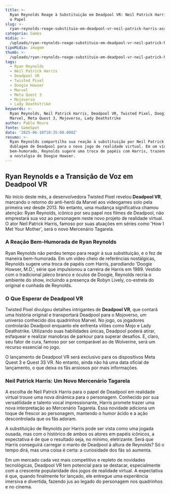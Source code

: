 ```yaml
---
title: >-
  Ryan Reynolds Reage à Substituição em Deadpool VR: Neil Patrick Harris Assume
  o Papel
slug: >-
  ryan-reynolds-reage-substituio-em-deadpool-vr-neil-patrick-harris-assume-o-papel
categoria: Games
midia: >-
  /uploads/ryan-reynolds-reage-substituio-em-deadpool-vr-neil-patrick-harris-assume-o-papel-thumb.jpg
tipoMidia: imagem
thumb: >-
  /uploads/ryan-reynolds-reage-substituio-em-deadpool-vr-neil-patrick-harris-assume-o-papel-thumb.jpg
tags:
  - Ryan Reynolds
  - Neil Patrick Harris
  - Deadpool VR
  - Twisted Pixel
  - Doogie Howser
  - Marvel
  - Meta Quest 3
  - Mojoverso
  - Lady Deathstrike
keywords: >-
  Ryan Reynolds, Neil Patrick Harris, Deadpool VR, Twisted Pixel, Doogie Howser,
  Marvel, Meta Quest 3, Mojoverso, Lady Deathstrike
author: Pablo Moura
fonte: GameSpot
data: '2025-06-10T10:35:00.000Z'
resumo: >-
  Ryan Reynolds compartilha sua reação à substituição por Neil Patrick Harris na
  dublagem de Deadpool para o novo jogo de realidade virtual. Em um vídeo
  bem-humorado, Reynolds sugere uma troca de papéis com Harris, trazendo à tona
  a nostalgia de Doogie Howser.
---
```


## Ryan Reynolds e a Transição de Voz em Deadpool VR

No início deste mês, a desenvolvedora Twisted Pixel revelou **Deadpool VR**, marcando o retorno do anti-herói da Marvel aos videogames solo pela primeira vez desde 2013. No entanto, uma mudança significativa chamou atenção: Ryan Reynolds, icônico por seu papel nos filmes de Deadpool, não emprestará sua voz ao personagem neste novo projeto de realidade virtual. O ator Neil Patrick Harris, famoso por suas atuações em séries como 'How I Met Your Mother', será o novo Mercenário Tagarela.

### A Reação Bem-Humorada de Ryan Reynolds

Ryan Reynolds não perdeu tempo para reagir à sua substituição, e o fez de maneira bem-humorada. Em um vídeo cheio de referências nostálgicas, Reynolds sugere uma troca de papéis com Harris, parodiando 'Doogie Howser, M.D.', série que impulsionou a carreira de Harris em 1989. Vestido com o tradicional jaleco branco e óculos de Doogie, Reynolds recria o ambiente do show, incluindo a presença de Robyn Lively, co-estrela do original e cunhada de Reynolds.

### O Que Esperar de Deadpool VR

Twisted Pixel divulgou detalhes intrigantes de **Deadpool VR**, que contará uma história original e transportará Deadpool para o Mojoverso, um universo conhecido dos quadrinhos Marvel. No jogo, os jogadores controlarão Deadpool enquanto ele enfrenta vilões como Mojo e Lady Deathstrike. Utilizando suas habilidades únicas, Deadpool poderá atirar, esfaquear e realizar manobras de parkour para superar desafios. E, claro, seu fator de cura, famoso por ser comparável ao de Wolverine, será um recurso essencial no jogo.

O lançamento de Deadpool VR será exclusivo para os dispositivos Meta Quest 3 e Quest 3S VR. No entanto, ainda não há uma data oficial de lançamento, o que deixa os fãs ansiosos por mais informações.

### Neil Patrick Harris: Um Novo Mercenário Tagarela

A escolha de Neil Patrick Harris para o papel de Deadpool em realidade virtual trouxe uma nova dinâmica para o personagem. Conhecido por sua versatilidade e talento vocal impressionante, Harris promete trazer uma nova interpretação ao Mercenário Tagarela. Essa novidade adiciona um toque de frescor ao personagem, mantendo o humor ácido e a ação descontrolada que os fãs adoram.

A substituição de Reynolds por Harris pode ser vista como uma jogada ousada, mas com o histórico de ambos os atores em papéis icônicos, a expectativa é de que o resultado seja, no mínimo, eletrizante. Será que Harris conseguirá carregar o manto de Deadpool à altura de Reynolds? Só o tempo dirá, mas uma coisa é certa: a curiosidade dos fãs só aumenta.

Em um mercado cada vez mais competitivo e repleto de novidades tecnológicas, Deadpool VR tem potencial para se destacar, especialmente com a crescente popularidade dos jogos de realidade virtual. A expectativa é que, quando finalmente for lançado, ele entregue uma experiência imersiva e divertida, fazendo jus ao legado do personagem nos quadrinhos e no cinema.
